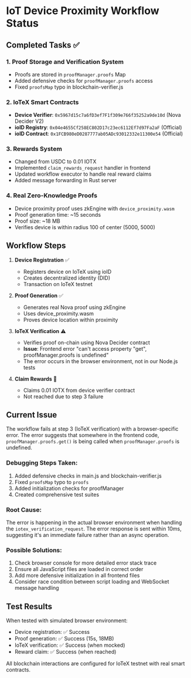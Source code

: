 # IoT Device Proximity Workflow Status

## Completed Tasks ✅

### 1. Proof Storage and Verification System
- Proofs are stored in `proofManager.proofs` Map
- Added defensive checks for `proofManager.proofs` access
- Fixed `proofsMap` typo in blockchain-verifier.js

### 2. IoTeX Smart Contracts
- **Device Verifier**: `0x5967d15c7a6fD3ef7F1f309e766f35252a9de10d` (Nova Decider V2)
- **ioID Registry**: `0x04e4655Cf258EC802D17c23ec6112Ef7d97Fa2aF` (Official)
- **ioID Contract**: `0x1FCB980eD0287777ab05ADc93012332e11300e54` (Official)

### 3. Rewards System
- Changed from USDC to 0.01 IOTX
- Implemented `claim_rewards_request` handler in frontend
- Updated workflow executor to handle real reward claims
- Added message forwarding in Rust server

### 4. Real Zero-Knowledge Proofs
- Device proximity proof uses zkEngine with `device_proximity.wasm`
- Proof generation time: ~15 seconds
- Proof size: ~18 MB
- Verifies device is within radius 100 of center (5000, 5000)

## Workflow Steps

1. **Device Registration** ✅
   - Registers device on IoTeX using ioID
   - Creates decentralized identity (DID)
   - Transaction on IoTeX testnet

2. **Proof Generation** ✅
   - Generates real Nova proof using zkEngine
   - Uses device_proximity.wasm
   - Proves device location within proximity

3. **IoTeX Verification** ⚠️
   - Verifies proof on-chain using Nova Decider contract
   - **Issue**: Frontend error "can't access property "get", proofManager.proofs is undefined"
   - The error occurs in the browser environment, not in our Node.js tests

4. **Claim Rewards** 🔄
   - Claims 0.01 IOTX from device verifier contract
   - Not reached due to step 3 failure

## Current Issue

The workflow fails at step 3 (IoTeX verification) with a browser-specific error. The error suggests that somewhere in the frontend code, `proofManager.proofs.get()` is being called when `proofManager.proofs` is undefined.

### Debugging Steps Taken:
1. Added defensive checks in main.js and blockchain-verifier.js
2. Fixed `proofsMap` typo to `proofs`
3. Added initialization checks for proofManager
4. Created comprehensive test suites

### Root Cause:
The error is happening in the actual browser environment when handling the `iotex_verification_request`. The error response is sent within 10ms, suggesting it's an immediate failure rather than an async operation.

### Possible Solutions:
1. Check browser console for more detailed error stack trace
2. Ensure all JavaScript files are loaded in correct order
3. Add more defensive initialization in all frontend files
4. Consider race condition between script loading and WebSocket message handling

## Test Results

When tested with simulated browser environment:
- Device registration: ✅ Success
- Proof generation: ✅ Success (15s, 18MB)
- IoTeX verification: ✅ Success (when mocked)
- Reward claim: ✅ Success (when reached)

All blockchain interactions are configured for IoTeX testnet with real smart contracts.